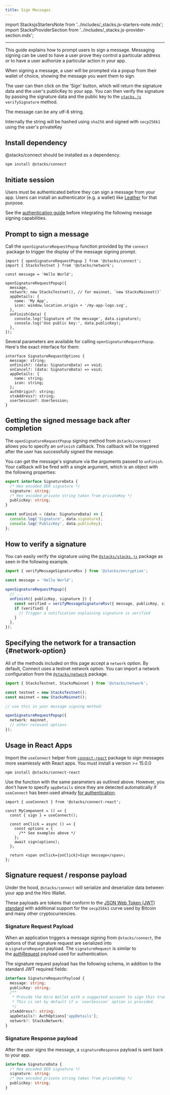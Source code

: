 ```yaml
---
title: Sign Messages
---
```


import StacksjsStartersNote from '../includes/\_stacks.js-starters-note.mdx';
import StacksProviderSection from '../includes/\_stacks.js-provider-section.mdx';

<StacksjsStartersNote/>

---

This guide explains how to prompt users to sign a message. Messaging signing can be used to have a user prove they control a particular address or to have a user authorize a particular action in your app.

When signing a message, a user will be prompted via a popup from their wallet of choice, showing the message you want them to sign.

The user can then click on the 'Sign' button, which will return the signature data and the user's publicKey to your app. You can then verify the signature by passing the signature data and the public key to the [`stacks.js`](https://github.com/hirosystems/stacks.js) `verifySignature` method.

The message can be any utf-8 string.

Internally the string will be hashed using `sha256` and signed with `secp256k1` using the user's privateKey

## Install dependency

@stacks/connect should be installed as a dependency.

```
npm install @stacks/connect
```

## Initiate session

Users must be authenticated before they can sign a message from your app. Users can install an authenticator (e.g. a wallet) like [Leather](https://leather.io/) for that purpose.

See the [authentication guide](https://docs.hiro.so/build-apps/authentication) before integrating the following message signing capabilities.

## Prompt to sign a message

Call the `openSignatureRequestPopup` function provided by the `connect`  package to trigger the display of the message signing prompt.

```tsx
import { openSignatureRequestPopup } from '@stacks/connect';
import { StacksTestnet } from '@stacks/network';

const message = 'Hello World';

openSignatureRequestPopup({
  message,
  network: new StacksTestnet(), // for mainnet, `new StacksMainnet()`
  appDetails: {
    name: 'My App',
    icon: window.location.origin + '/my-app-logo.svg',
  },
  onFinish(data) {
    console.log('Signature of the message', data.signature);
    console.log('Use public key:', data.publicKey);
  },
});
```

Several parameters are available for calling `openSignatureRequestPopup`. Here's the exact interface for them:

```tsx
interface SignatureRequestOptions {
  message: string;
  onFinish?: (data: SignatureData) => void;
  onCancel?: (data: SignatureData) => void;
  appDetails: {
    name: string;
    icon: string;
  };
  authOrigin?: string;
  stxAddress?: string;
  userSession?: UserSession;
}
```

## Getting the signed message back after completion

The `openSignatureRequestPopup` signing method from `@stacks/connect` allows you to specify an `onFinish` callback.
This callback will be triggered after the user has successfully signed the message.

You can get the message's signature via the arguments passed to `onFinish`. Your callback will be fired with a single argument, which is an object with the following properties:

```ts
export interface SignatureData {
  /* Hex encoded DER signature */
  signature: string;
  /* Hex encoded private string taken from privateKey */
  publicKey: string;
}
```

```ts
const onFinish = (data: SignatureData) => {
  console.log('Signature', data.signature);
  console.log('PublicKey', data.publicKey);
};
```

## How to verify a signature

You can easily verify the signature using the [`@stacks/stacks.js`](https://github.com/hirosystems/stacks.js) package as seen in the following example.

```ts
import { verifyMessageSignatureRsv } from '@stacks/encryption';

const message = 'Hello World';

openSignatureRequestPopup({
  // ...
  onFinish({ publicKey, signature }) {
    const verified = verifyMessageSignatureRsv({ message, publicKey, signature });
    if (verified) {
      // Trigger a notification explaining signature is verified
    }
  },
});
```

## Specifying the network for a transaction {#network-option}

All of the methods included on this page accept a `network` option. By default, Connect uses a testnet network option. You can import a network configuration from the [`@stacks/network`](https://stacks.js.org/modules/network.html) package.

```ts
import { StacksTestnet, StacksMainnet } from '@stacks/network';

const testnet = new StacksTestnet();
const mainnet = new StacksMainnet();

// use this in your message signing method:

openSignatureRequestPopup({
  network: mainnet,
  // other relevant options
});
```

## Usage in React Apps

Import the `useConnect` helper from [`connect-react`](https://github.com/hirosystems/connect) package to sign messages more seamlessly with React apps.
You must install a version >= 15.0.0

```
npm install @stacks/connect-react
```

Use the function with the same parameters as outlined above. However, you don't have to specify `appDetails` since they are detected automatically if `useConnect` has been used already [for authentication](/build-apps/authentication#usage-in-react-apps).

```tsx
import { useConnect } from '@stacks/connect-react';

const MyComponent = () => {
  const { sign } = useConnect();

  const onClick = async () => {
    const options = {
      /** See examples above */
    };
    await sign(options);
  };

  return <span onClick={onClick}>Sign message</span>;
};
```

## Signature request / response payload

Under the hood, `@stacks/connect` will serialize and deserialize data between your app and the Hiro Wallet.

These payloads are tokens that conform to the [JSON Web Token (JWT) standard](https://tools.ietf.org/html/rfc7519) with additional support for the `secp256k1` curve used by Bitcoin and many other cryptocurrencies.

### Signature Request Payload

When an application triggers a message signing from `@stacks/connect`, the options of that signature request are serialized into a `signatureRequest` payload. The `signatureRequest` is similar to the [authRequest](https://docs.hiro.so/build-apps/authentication#authrequest-payload-schema) payload used for authentication.

The signature request payload has the following schema, in addition to the standard JWT required fields:

```ts
interface SignatureRequestPayload {
  message: string;
  publicKey: string;
  /**
   * Provide the Hiro Wallet with a suggested account to sign this transaction with.
   * This is set by default if a `userSession` option is provided.
   */
  stxAddress?: string;
  appDetails?: AuthOptions['appDetails'];
  network?: StacksNetwork;
}
```

### Signature Response payload

After the user signs the message, a `signatureResponse` payload is sent back to your app.

```ts
interface SignatureData {
  /* Hex encoded DER signature */
  signature: string;
  /* Hex encoded private string taken from privateKey */
  publicKey: string;
}
```

<StacksProviderSection/>
